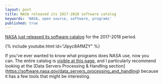 ```yaml
---
layout: post
title: NASA released its 2017-2018 software catalog
keywords: 'NASA, open source, software, programs'
published: true
---
```


[NASA just released its software catalog](https://www.nasa.gov/press-release/nasa-releases-software-catalog-granting-the-public-free-access-to-technologies-for) for the 2017-2018 period.

{% include youtube.html id="JIpyc8AfMZY" %}


If you've ever wanted to know what programs does NASA use, now you can. The entire catalog is [visible at this page](https://software.nasa.gov/), and I particularly recommend looking at the [Data Servers Processing & Handling section] (https://software.nasa.gov/data_servers_processing_and_handling) because it has a few tools that might be interesting.
